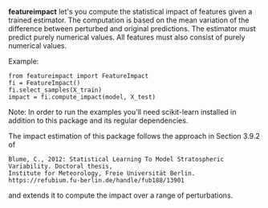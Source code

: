 **featureimpact** let's you compute the statistical impact of features given
a trained estimator. The computation is based on the mean variation
of the difference between perturbed and original predictions. The estimator must
predict purely numerical values. All features must also consist of purely
numerical values.

Example:
```
from featureimpact import FeatureImpact
fi = FeatureImpact()
fi.select_samples(X_train)
impact = fi.compute_impact(model, X_test)
```

Note: In order to run the examples you'll need scikit-learn
installed in addition to this package and its regular dependencies.

The impact estimation of this package follows the approach in Section 3.9.2 of
```
Blume, C., 2012: Statistical Learning To Model Stratospheric Variability. Doctoral thesis,
Institute for Meteorology, Freie Universität Berlin. https://refubium.fu-berlin.de/handle/fub188/13901
```
and extends it to compute the impact over a range of perturbations.
